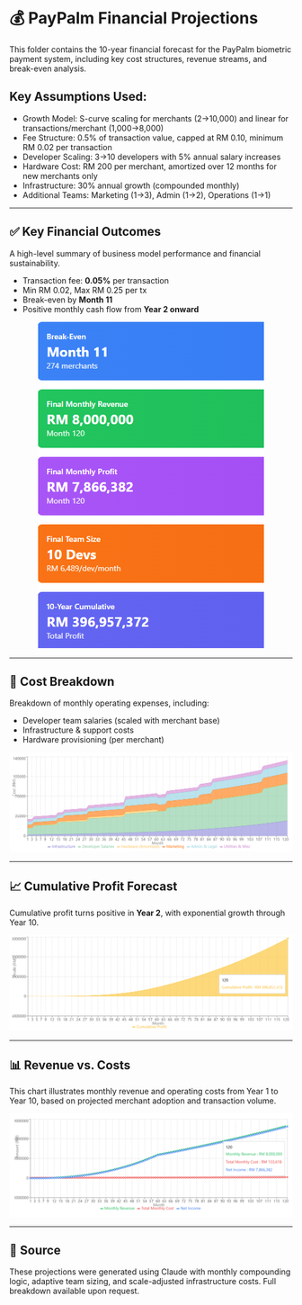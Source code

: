 # 💰 PayPalm Financial Projections

This folder contains the 10-year financial forecast for the PayPalm biometric payment system, including key cost structures, revenue streams, and break-even analysis.
## Key Assumptions Used:
- Growth Model: S-curve scaling for merchants (2→10,000) and linear for transactions/merchant (1,000→8,000)
- Fee Structure: 0.5% of transaction value, capped at RM 0.10, minimum RM 0.02 per transaction
- Developer Scaling: 3→10 developers with 5% annual salary increases
- Hardware Cost: RM 200 per merchant, amortized over 12 months for new merchants only
- Infrastructure: 30% annual growth (compounded monthly)
- Additional Teams: Marketing (1→3), Admin (1→2), Operations (1→1)

---

## ✅ Key Financial Outcomes

A high-level summary of business model performance and financial sustainability.

- Transaction fee: **0.05%** per transaction  
- Min RM 0.02, Max RM 0.25 per tx  
- Break-even by **Month 11**  
- Positive monthly cash flow from **Year 2 onward**

<p align="center">
  <img src="docs/key_outcomes.png" alt="Key Outcomes" />
</p>


---

## 🧾 Cost Breakdown

Breakdown of monthly operating expenses, including:
- Developer team salaries (scaled with merchant base)
- Infrastructure & support costs
- Hardware provisioning (per merchant)

![Cost Breakdown](docs/cost_breakdown.png)

---

## 📈 Cumulative Profit Forecast

Cumulative profit turns positive in **Year 2**, with exponential growth through Year 10.

![Cumulative Profit](docs/cumulative_profit.png)

---

## 📊 Revenue vs. Costs

This chart illustrates monthly revenue and operating costs from Year 1 to Year 10, based on projected merchant adoption and transaction volume.

![Revenue vs Costs](docs/revenue_vs_costs.png)

---

## 📁 Source

These projections were generated using Claude with monthly compounding logic, adaptive team sizing, and scale-adjusted infrastructure costs. Full breakdown available upon request.
